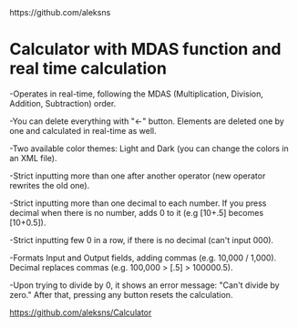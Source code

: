 <html>
    <head>
        https://github.com/aleksns
    </head>
<body>
<h1>Calculator with MDAS function and real time calculation</h1>
<p>-Operates in real-time, following the MDAS (Multiplication, Division, Addition, Subtraction) order.</p>

<p>-You can delete everything with "<-" button. Elements are deleted one by one and calculated in real-time as well. </p>

<p>-Two available color themes: Light and Dark (you can change the colors in an XML file).</p>

<p>-Strict inputting more than one after another operator (new operator rewrites the old one).</p>

<p>-Strict inputting more than one decimal to each number. If you press decimal when there is no number, adds 0 to it (e.g [10+.5] becomes [10+0.5]).</p>

<p>-Strict inputting few 0 in a row, if there is no decimal (can't input 000).</p>

<p>-Formats Input and Output fields, adding commas (e.g. 10,000 / 1,000). Decimal replaces commas (e.g. 100,000 > [.5] > 100000.5).</p>

<p>-Upon trying to divide by 0, it shows an error message: "Can't divide by zero." After that, pressing any button resets the calculation.</p>

https://github.com/aleksns/Calculator
</body>
</html> 
